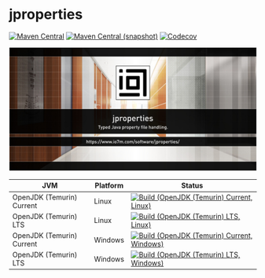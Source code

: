 jproperties
===

[![Maven Central](https://img.shields.io/maven-central/v/com.io7m.jproperties/com.io7m.jproperties.svg?style=flat-square)](http://search.maven.org/#search%7Cga%7C1%7Cg%3A%22com.io7m.jproperties%22)
[![Maven Central (snapshot)](https://img.shields.io/nexus/s/https/s01.oss.sonatype.org/com.io7m.jproperties/com.io7m.jproperties.svg?style=flat-square)](https://s01.oss.sonatype.org/content/repositories/snapshots/com/io7m/jproperties/)
[![Codecov](https://img.shields.io/codecov/c/github/io7m/jproperties.svg?style=flat-square)](https://codecov.io/gh/io7m/jproperties)

![jproperties](./src/site/resources/jproperties.jpg?raw=true)

| JVM | Platform | Status |
|-----|----------|--------|
| OpenJDK (Temurin) Current | Linux | [![Build (OpenJDK (Temurin) Current, Linux)](https://img.shields.io/github/actions/workflow/status/io7m/jproperties/workflows/main.linux.temurin.current.yml?branch=develop)](https://github.com/io7m/jproperties/actions?query=workflow%3Amain.linux.temurin.current)|
| OpenJDK (Temurin) LTS | Linux | [![Build (OpenJDK (Temurin) LTS, Linux)](https://img.shields.io/github/actions/workflow/status/io7m/jproperties/workflows/main.linux.temurin.lts.yml?branch=develop)](https://github.com/io7m/jproperties/actions?query=workflow%3Amain.linux.temurin.lts)|
| OpenJDK (Temurin) Current | Windows | [![Build (OpenJDK (Temurin) Current, Windows)](https://img.shields.io/github/actions/workflow/status/io7m/jproperties/workflows/main.windows.temurin.current.yml?branch=develop)](https://github.com/io7m/jproperties/actions?query=workflow%3Amain.windows.temurin.current)|
| OpenJDK (Temurin) LTS | Windows | [![Build (OpenJDK (Temurin) LTS, Windows)](https://img.shields.io/github/actions/workflow/status/io7m/jproperties/workflows/main.windows.temurin.lts.yml?branch=develop)](https://github.com/io7m/jproperties/actions?query=workflow%3Amain.windows.temurin.lts)|
